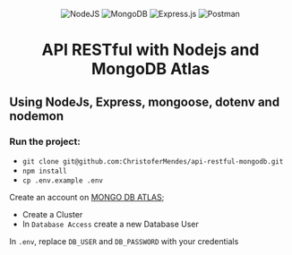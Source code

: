 <div align='center'> 

![NodeJS](https://img.shields.io/badge/node.js-6DA55F?style=for-the-badge&logo=node.js&logoColor=white) 
![MongoDB](https://img.shields.io/badge/MongoDB-%234ea94b.svg?style=for-the-badge&logo=mongodb&logoColor=white)
![Express.js](https://img.shields.io/badge/express.js-%23404d59.svg?style=for-the-badge&logo=express&logoColor=%2361DAFB)
![Postman](https://img.shields.io/badge/Postman-FF6C37?style=for-the-badge&logo=postman&logoColor=white)
# API RESTful with **Nodejs** and **MongoDB Atlas**
</div>

## Using NodeJs, Express, mongoose, dotenv and nodemon

### Run the project:
- `git clone git@github.com:ChristoferMendes/api-restful-mongodb.git`
- `npm install`
- `cp .env.example .env`

Create an account on [MONGO DB ATLAS](ATLAS_SITE);
- Create a Cluster 
- In `Database Access` create a new Database User

In `.env`, replace `DB_USER` and `DB_PASSWORD` with your credentials


[ATLAS_SITE]: [https://www.mongodb.com/cloud/atlas/register]
